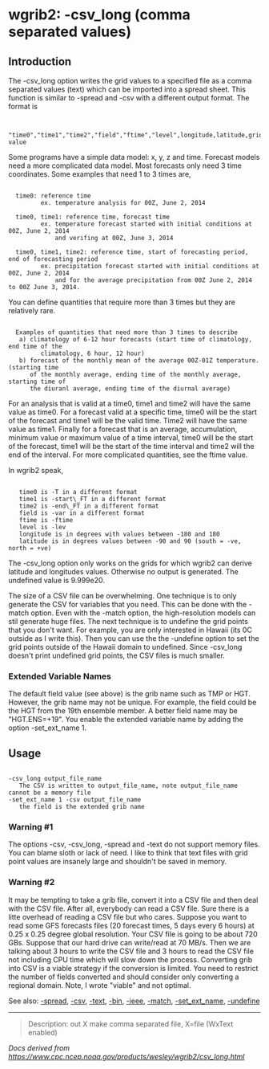 # wgrib2: -csv_long (comma separated values)

## Introduction

The -csv_long option writes the grid values to a specified
file as a comma separated values (text) which can be imported into a
spread sheet. This function is similar to
-spread and -csv
with a different output format. The format is

```

   "time0","time1","time2","field","ftime","level",longitude,latitude,grid-value

```

Some programs have a simple data model: x, y, z and time. Forecast models
need a more complicated data model. Most forecasts only need
3 time coordinates. Some examples that need 1 to 3 times are,

```

  time0: reference time
         ex. temperature analysis for 00Z, June 2, 2014

  time0, time1: reference time, forecast time
         ex. temperature forecast started with initial conditions at 00Z, June 2, 2014
             and verifing at 00Z, June 3, 2014

  time0, time1, time2: reference time, start of forecasting period, end of forecasting period
         ex. precipitation forecast started with initial conditions at 00Z, June 2, 2014
             and for the average precipitation from 00Z June 2, 2014 to 00Z June 3, 2014.

```

You can define quantities that require more than 3 times but they are
relatively rare.

```

  Examples of quantities that need more than 3 times to describe
   a) climatology of 6-12 hour forecasts (start time of climatology, end time of the
         climatology, 6 hour, 12 hour)
   b) forecast of the monthly mean of the average 00Z-01Z temperature. (starting time
      of the monthly average, ending time of the monthly average, starting time of
      the diuranl average, ending time of the diurnal average)

```

For an analysis that is valid at a time0, time1 and time2 will
have the same value as time0. For a forecast valid at a
specific time, time0 will be the start of the forecast and
time1 will be the valid time. Time2 will have the same value
as time1. Finally for a forecast that is an average, accumulation,
minimum value or maximum value of a time interval, time0
will be the start of the forecast, time1 will be the start
of the time interval and time2 will the end of the interval.
For more complicated quantities, see the ftime value.

In wgrib2 speak,

```

   time0 is -T in a different format
   time1 is -start\_FT in a different format
   time2 is -end\_FT in a different format
   field is -var in a different format
   ftime is -ftime
   level is -lev
   longitude is in degrees with values between -180 and 180
   latitude is in degrees values between -90 and 90 (south = -ve, north = +ve)

```

The -csv_long option only works on the grids
for which wgrib2 can derive latitude and longitudes values.
Otherwise no output is generated. The undefined value is 9.999e20.

The size of a CSV file can be overwhelming. One technique is to
only generate the CSV for variables that you need. This can be
done with the -match option. Even with
the -match option, the high-resolution
models can stil generate huge files. The next technique is
to undefine the grid points that you don't want. For example,
you are only interested in Hawaii (its 0C outside as I write
this). Then you can use the the -undefine option
to set the grid points outside of the Hawaii domain to undefined.
Since -csv_long doesn't print undefined
grid points, the CSV files is much smaller.

### Extended Variable Names

The default field value (see above) is the grib name such as TMP or HGT.
However, the grib name may not be unique. For example, the field could be
the HGT from the 19th ensemble member. A better field name may be
"HGT.ENS=+19". You enable the extended variable name by adding the option
-set_ext_name 1.

## Usage

```

-csv_long output_file_name
   The CSV is written to output_file_name, note output_file_name cannot be a memory file
-set_ext_name 1 -csv output_file_name
   the field is the extended grib name

```

### Warning #1

The options -csv,
-csv_long,
-spread and
-text do not support memory files.
You can blame sloth or lack of need. I like to think that
text files with grid point values are insanely large
and shouldn't be saved in memory.

### Warning #2

It may be tempting to take a grib file, convert it into a CSV file
and then deal with the CSV file. After all, everybody can read
a CSV file. Sure there is a litte overhead of reading a CSV file
but who cares. Suppose you want to read some GFS forecasts files
(20 forecast times, 5 days every 6 hours) at 0.25 x 0.25 degree global resolution.
Your CSV file is going to be about 720 GBs. Suppose that our hard
drive can write/read at 70 MB/s. Then we are talking about 3 hours to
write the CSV file and 3 hours to read the CSV file not including CPU time
which will slow down the process. Converting grib into CSV is a
viable strategy if the conversion is limited. You need to restrict
the number of fields converted and should consider only converting
a regional domain. Note, I wrote "viable" and not optimal.

See also:
[-spread](./spread.html),
[-csv](./csv.html),
[-text](./text.html),
[-bin](./bin.html),
[-ieee](./ieee.html),
[-match](./match.html),
[-set_ext_name](./set_ext_name.html),
[-undefine](./undefine.html)

---

> Description: out X make comma separated file, X=file (WxText enabled)

_Docs derived from <https://www.cpc.ncep.noaa.gov/products/wesley/wgrib2/csv_long.html>_
